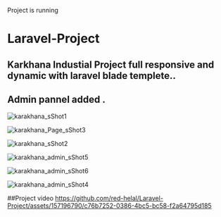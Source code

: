 Project is running
# Laravel-Project
## Karkhana Industial Project full responsive and dynamic with laravel blade templete.. 
## Admin pannel added . 
![karakhana_sShot1](https://github.com/red-helal/Laravel-Project/assets/157196790/1905820e-1322-44b4-9b52-15ed74da5d8d)

![karakhana_Page_sShot3](https://github.com/red-helal/Laravel-Project/assets/157196790/cde5c80e-dc2c-4103-b7a2-0bcbf423484e)

![karakhana_sShot2](https://github.com/red-helal/Laravel-Project/assets/157196790/2e8c5892-6cb0-43e4-bba5-f0406c79653e)

![karakhana_admin_sShot5](https://github.com/red-helal/Laravel-Project/assets/157196790/8876fafc-890e-4483-8f0e-fd55dfe5c1b1)

![karakhana_admin_sShot6](https://github.com/red-helal/Laravel-Project/assets/157196790/a67dc351-e77a-449b-9396-3de6f3ae07a7)

![karakhana_admin_sShot4](https://github.com/red-helal/Laravel-Project/assets/157196790/5a9a4cf7-7f51-4bcc-bd1d-29bef967dc50)


##Project video
https://github.com/red-helal/Laravel-Project/assets/157196790/c76b7252-0386-4bc5-bc58-f2a64795d185



